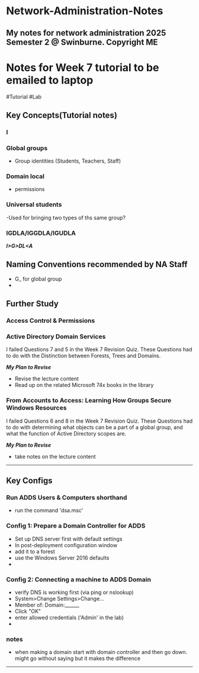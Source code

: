 # Network-Administration-Notes
My notes for network administration 2025 Semester 2 @ Swinburne. Copyright ME
---

# Notes for Week 7 tutorial to be emailed to laptop

#Tutorial #Lab

## Key Concepts(Tutorial notes)
### I
### Global groups
- Group identities (Students, Teachers, Staff)
### Domain local
- permissions
### Universal students 
-Used for bringing two types of ths same group?
### IGDLA/IGGDLA/IGUDLA
***I>G>DL<A***

## Naming Conventions recommended by NA Staff
- G_ for global group
- 

## Further Study
### Access Control & Permissions
### Active Directory Domain Services
I failed Questions 7 and 5 in the Week 7 Revision Quiz. These Questions had to do with the Distinction between Forests, Trees and Domains.

***My Plan to Revise***
- Revise the lecture content
- Read up on the related Microsoft 74x books in the library

### From Accounts to Access: Learning How Groups Secure Windows Resources
I failed Questions 6 and 8 in the Week 7 Revision Quiz. These Questions had to do with determining what objects can be a part of a global group, and what the function of Active Directory scopes are.

***My Plan to Revise***
- take notes on the lecture content

---
## Key Configs

### Run ADDS Users & Computers shorthand
- run the command 'dsa.msc'

### Config 1: Prepare a Domain Controller for ADDS 
- Set up DNS server first with default settings
- In post-deployment configuration window
- add it to a forest
- use the Windows Server 2016 defaults
- 
### Config 2: Connecting a machine to ADDS Domain
- verify DNS is working first (via ping or nslookup)
- System>Change Settings>Change...
- Member of: Domain:______
- Click "OK"
- enter allowed credentials ('Admin' in the lab)
-
### notes 
- when making a domain start with domain controller and then go down. might go without saying but it makes the difference
****
